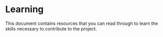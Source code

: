 # Learning
This document contains resources that you can read through to learn the skills necessary to contribute to the project.

